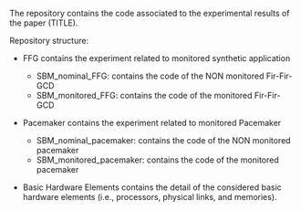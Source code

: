 The repository contains the code associated to the experimental results of the paper (TITLE).

Repository structure:
- FFG contains the experiment related to monitored synthetic application
  - SBM_nominal_FFG: contains the code of the NON monitored Fir-Fir-GCD
  - SBM_monitored_FFG: contains the code of the monitored Fir-Fir-GCD


- Pacemaker contains the experiment related to monitored Pacemaker
  - SBM_nominal_pacemaker: contains the code of the NON monitored pacemaker
  - SBM_monitored_pacemaker: contains the code of the monitored pacemaker


 - Basic Hardware Elements contains the detail of the considered basic hardware elements (i.e., processors, physical links, and memories).
